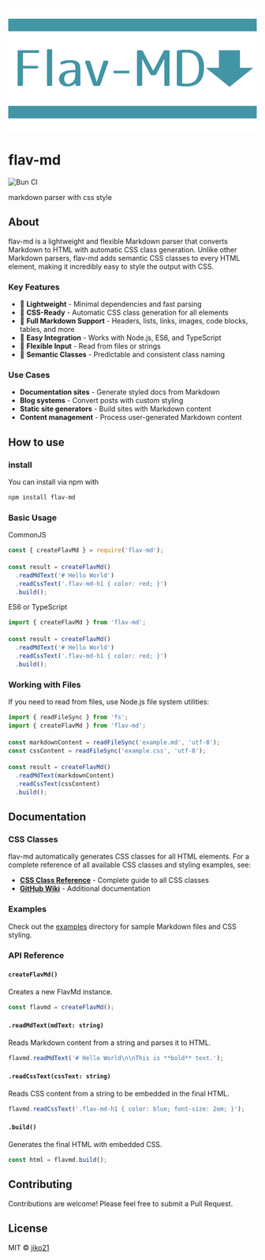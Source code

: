 ![flavmd-logo](./docs/logo.png)
# flav-md
![Bun CI](https://github.com/jiko21/flav-md/workflows/Bun%20CI/badge.svg)

markdown parser with css style

## About

flav-md is a lightweight and flexible Markdown parser that converts Markdown to HTML with automatic CSS class generation. Unlike other Markdown parsers, flav-md adds semantic CSS classes to every HTML element, making it incredibly easy to style the output with CSS.

### Key Features

- 🚀 **Lightweight** - Minimal dependencies and fast parsing
- 🎨 **CSS-Ready** - Automatic CSS class generation for all elements
- 📝 **Full Markdown Support** - Headers, lists, links, images, code blocks, tables, and more
- 🔧 **Easy Integration** - Works with Node.js, ES6, and TypeScript
- 💾 **Flexible Input** - Read from files or strings
- 🎯 **Semantic Classes** - Predictable and consistent class naming

### Use Cases

- **Documentation sites** - Generate styled docs from Markdown
- **Blog systems** - Convert posts with custom styling
- **Static site generators** - Build sites with Markdown content
- **Content management** - Process user-generated Markdown content
## How to use
### install
You can install via npm with
```bash
npm install flav-md
```

### Basic Usage

CommonJS
```js
const { createFlavMd } = require('flav-md');

const result = createFlavMd()
  .readMdText('# Hello World')
  .readCssText('.flav-md-h1 { color: red; }')
  .build();
```

ES6 or TypeScript
```ts
import { createFlavMd } from 'flav-md';

const result = createFlavMd()
  .readMdText('# Hello World')
  .readCssText('.flav-md-h1 { color: red; }')
  .build();
```

### Working with Files

If you need to read from files, use Node.js file system utilities:

```ts
import { readFileSync } from 'fs';
import { createFlavMd } from 'flav-md';

const markdownContent = readFileSync('example.md', 'utf-8');
const cssContent = readFileSync('example.css', 'utf-8');

const result = createFlavMd()
  .readMdText(markdownContent)
  .readCssText(cssContent)
  .build();
```

## Documentation

### CSS Classes

flav-md automatically generates CSS classes for all HTML elements. For a complete reference of all available CSS classes and styling examples, see:

- **[CSS Class Reference](./CSS-Class-Wiki.md)** - Complete guide to all CSS classes
- **[GitHub Wiki](https://github.com/jiko21/flav-md/wiki/CSS-class-name-for-flav-md)** - Additional documentation

### Examples

Check out the [examples](./examples/) directory for sample Markdown files and CSS styling.

### API Reference

#### `createFlavMd()`
Creates a new FlavMd instance.

```typescript
const flavmd = createFlavMd();
```

#### `.readMdText(mdText: string)`
Reads Markdown content from a string and parses it to HTML.

```typescript
flavmd.readMdText('# Hello World\n\nThis is **bold** text.');
```

#### `.readCssText(cssText: string)`
Reads CSS content from a string to be embedded in the final HTML.

```typescript
flavmd.readCssText('.flav-md-h1 { color: blue; font-size: 2em; }');
```

#### `.build()`
Generates the final HTML with embedded CSS.

```typescript
const html = flavmd.build();
```

## Contributing

Contributions are welcome! Please feel free to submit a Pull Request.

## License

MIT © [jiko21](https://github.com/jiko21)
